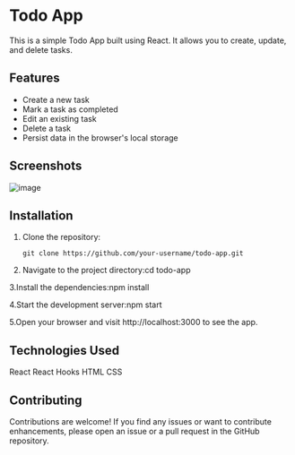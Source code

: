 # Todo App

This is a simple Todo App built using React. It allows you to create, update, and delete tasks.

## Features

- Create a new task
- Mark a task as completed
- Edit an existing task
- Delete a task
- Persist data in the browser's local storage



## Screenshots
![image](https://github.com/DanishKhan25/ToDos/assets/115468271/4443b73d-599e-4d87-8c8a-9cb9445d51bf)


## Installation

1. Clone the repository:

   ```shell
   git clone https://github.com/your-username/todo-app.git
   
2. Navigate to the project directory:cd todo-app

3.Install the dependencies:npm install

4.Start the development server:npm start

5.Open your browser and visit http://localhost:3000 to see the app.

## Technologies Used

React
React Hooks
HTML
CSS

## Contributing
Contributions are welcome! If you find any issues or want to contribute enhancements, please open an issue or a pull request in the GitHub repository.
